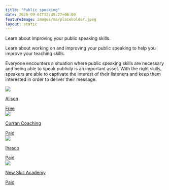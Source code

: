 ```yaml
---
title: "Public speaking"
date: 2020-09-01T12:49:27+06:00
featureImage: images/ma/placeholder.jpeg
layout: static
---
```


Learn about improving your public speaking skills.

Learn about working on and improving your public speaking to help you improve your teaching skills.

Everyone encounters a situation where public speaking skills are necessary and being able to speak publicly is an important asset. With the right skills, speakers are able to captivate the interest of their listeners and keep them interested in order to deliver their message.

<a class="ma-link" href="https://alison.com/course/public-speaking?utm_source=alison_user&utm_medium=affiliates&utm_campaign=24567325"><div class="ma-card ma-card-Learning"><div class="ma-icon"><img src ="/images/Icon-check - learning - opacity.svg"/></div><div class="ma-name"><p>Alison</p></div><div class="ma-paid-text"><span>Free</span></div></div></a><a class="ma-link" href="https://currancoaching.com/?msclkid=0f024def2d0919d5a02129dae57bc527&utm_term=public%20speaking%20courses&utm_content=Public%20Speaking%20Workshops"><div class="ma-card ma-card-Learning"><div class="ma-icon"><img src ="/images/Icon-pound - learning - opacity.svg"/></div><div class="ma-name"><p>Curran Coaching</p></div><div class="ma-paid-text"><span>Paid</span></div></div></a><a class="ma-link" href="https://www.ihasco.co.uk/courses/detail/speaking-confidently-training?utm_source=SearchEngineBing&utm_medium=Paid&utm_campaign=DSA&utm_keyword=https%3A%2F%2Fwww.ihasco.co.uk%2Fcourses%2Fdetail%2Fspeaking-confidently-training&msclkid=c76fa907c37b12747c5ecd320b0929d0"><div class="ma-card ma-card-Learning"><div class="ma-icon"><img src ="/images/Icon-pound - learning - opacity.svg"/></div><div class="ma-name"><p>Ihasco</p></div><div class="ma-paid-text"><span>Paid</span></div></div></a><a class="ma-link" href="https://www.awin1.com/cread.php?awinmid=31125&awinaffid=1198638&ued=https%3A%2F%2Fnewskillsacademy.com%2F"><div class="ma-card ma-card-Learning"><div class="ma-icon"><img src ="/images/Icon-pound - learning - opacity.svg"/></div><div class="ma-name"><p>New Skill Academy</p></div><div class="ma-paid-text"><span>Paid</span></div></div></a>  

<br/><br/>






